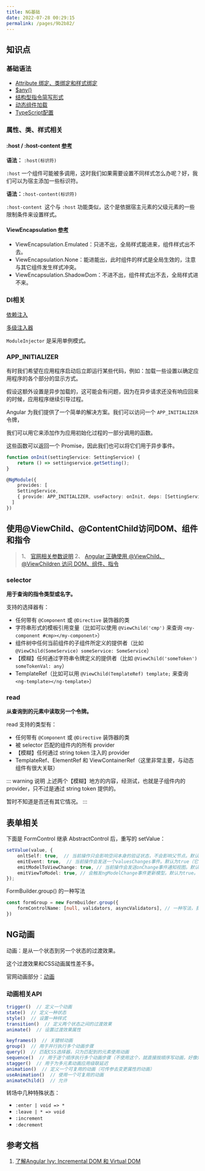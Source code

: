 ```yaml
---
title: NG基础
date: 2022-07-28 00:29:15
permalink: /pages/9b2b82/
---
```



## 知识点
### 基础语法
- [Attribute 绑定、类绑定和样式绑定](https://angular.cn/guide/attribute-binding)
- [$any()](https://angular.cn/guide/template-typecheck#disabling-type-checking-using-any)
- [结构型指令简写形式](https://angular.cn/guide/structural-directives#structural-directive-shorthand)
- [动态组件加载](https://angular.cn/guide/dynamic-component-loader#dynamic-component-loader)
- [TypeScript配置](https://angular.cn/guide/typescript-configuration)

### 属性、类、样式相关
#### :host / :host-content [参考](https://angular.cn/guide/component-styles#host)
**语法：** `:host(标识符)`

`:host` 一个组件可能被多调用，这时我们如果需要设置不同样式怎么办呢？好，我们可以为宿主添加一些标识符。

**语法：**`:host-content(标识符)`

`:host-content `这个与 `:host` 功能类似，这个是依据宿主元素的父级元素的一些限制条件来设置样式。

#### ViewEncapsulation [参考](https://angular.cn/api/core/Component#encapsulation)
- ViewEncapsulation.Emulated：只进不出，全局样式能进来，组件样式出不去。 
- ViewEncapsulation.None：能进能出，此时组件的样式是全局生效的，注意与其它组件发生样式冲突。 
- ViewEncapsulation.ShadowDom：不进不出，组件样式出不去，全局样式进不来。

### DI相关
[依赖注入](https://angular.cn/guide/dependency-injection-navtree)

[多级注入器](https://angular.cn/guide/hierarchical-dependency-injection)

`ModuleInjector` 是采用单例模式。

### APP_INITIALIZER
有时我们希望在应用程序启动后立即运行某些代码，例如：加载一些设置以确定应用程序的各个部分的显示方式。

假设这额外设置是异步加载的，这可能会有问题，因为在异步请求还没有响应回来的时候，应用程序继续引导过程。

Angular 为我们提供了一个简单的解决方案。我们可以访问一个 `APP_INITIALIZER` 令牌，

我们可以用它来添加作为应用初始化过程的一部分调用的函数。

这些函数可以返回一个 Promise，因此我们也可以将它们用于异步事件。

```typescript
function onInit(settingService: SettingService) {
	return () => settingservice.getSetting();
}

@NgModule({
	provides: [
  	SettingService,
    { provide: APP_INITIALIZER, useFactory: onInit, deps: [SettingService], multi: true }
  ]
})
```


## 使用@ViewChild、@ContentChild访问DOM、组件和指令
> 1、 [官网相关参数说明](https://angular.cn/api/core/ViewChild#description)
> 2、 [Angular 正确使用 @ViewChild、@ViewChildren 访问 DOM、组件、指令](https://www.jianshu.com/p/ac5366abfa74)

### selector
**用于查询的指令类型或名字。**

支持的选择器有：
- 任何带有 `@Component` 或 `@Directive` 装饰器的类 
- 字符串形式的模板引用变量（比如可以使用 `@ViewChild('cmp')` 来查询 `<my-component #cmp></my-component>`）
- 组件树中任何当前组件的子组件所定义的提供者（比如 `@ViewChild(SomeService) someService: SomeService`） 
- 【模糊】任何通过字符串令牌定义的提供者（比如 `@ViewChild('someToken') someTokenVal: any`） 
- TemplateRef（比如可以用 `@ViewChild(TemplateRef) template;` 来查询 `<ng-template></ng-template>`）

### read
**从查询到的元素中读取另一个令牌。**

read 支持的类型有：
- 任何带有 `@Component` 或 `@Directive` 装饰器的类 
- 被 selector 匹配的组件内的所有 provider 
- 【模糊】任何通过 string token 注入的 provider 
- TemplateRef、ElementRef 和 ViewContainerRef（这里非常主要，与动态组件有很大关联）


::: warning 说明
上述两个【模糊】地方的内容，经测试，也就是子组件内的 provider，只不过是通过 string token 提供的。

暂时不知道是否还有其它情况。
:::


## 表单相关
下面是 FormControl 继承 AbstractControl 后，重写的 setValue：
```typescript
setValue(value, {
    onltSelf: true,  // 当前操作只会影响空间本身的验证状态，不会影响父节点。默认为false
    emitEvent: true,  // 当前操作会发送一个valuesChanges事件。默认为true（它受updateValueAndValidity影响）。
    emitModelToViewChange: true, // 当前操作会发送onChange事件通知视图。默认为true。
    emitViewToModel: true, // 会触发ngModelChange事件更新模型。默认为true。
});
```

FormBuilder.group() 的一种写法
```typescript
const formGroup = new Formbuilder.group({
    formControlName: [null, validators, asyncValidators], // 一种写法，我在官网没找到
})
```


## NG动画
动画：是从一个状态到另一个状态的过渡效果。

这个过渡效果和CSS动画属性差不多。

官网动画部分：[动画](https://angular.cn/guide/animations)


### 动画相关API
```typescript
trigger()  // 定义一个动画
state()  // 定义一种状态
style()  // 设置一种样式
transition()  // 定义两个状态之间的过渡效果
animate()  // 设置过渡效果属性

keyframes()  // 关键帧动画
group()  // 用于并行执行多个动画步骤
query()  // 匹配CSS选择器，只为匹配到的元素使用动画
sequence()  // 用于逐个顺序执行多个动画步骤（不使用这个，就直接按顺序写动画，好像效果一样）
stagger()  // 用于为多元素动画应用级联延迟
animation()  // 定义一个可复用的动画（可传参去变更属性的动画）
useAnimation()  // 使用一个可复用的动画
animateChild()  // 允许
```

转场中几种特殊状态：
- `:enter | void => *`
- `:leave | * => void`
- `:increment`
- `:decrement`


## 参考文档
1. [了解Angular Ivy: Incremental DOM 和 Virtual DOM](https://blog.csdn.net/rockan007/article/details/90716237)
